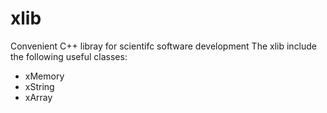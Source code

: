 # xlib
Convenient C++ libray for scientifc software development
The xlib include the following useful classes:
+ xMemory
+ xString
+ xArray
